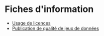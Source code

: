 # Fiches d'information

- [Usage de licences](./fact-sheets/licences.md)
- [Publication de qualité de jeux de données](./fact-sheets/data-quality.md)
